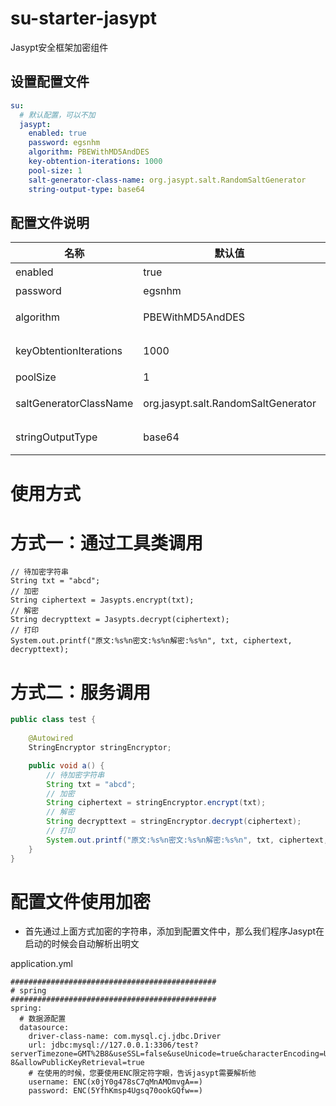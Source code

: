 # su-starter-jasypt

Jasypt安全框架加密组件

## 设置配置文件

```yaml
su:
  # 默认配置，可以不加
  jasypt:
    enabled: true
    password: egsnhm
    algorithm: PBEWithMD5AndDES
    key-obtention-iterations: 1000
    pool-size: 1
    salt-generator-class-name: org.jasypt.salt.RandomSaltGenerator
    string-output-type: base64
```

## 配置文件说明

| 名称 | 默认值              | 备注 |
| --- |------------------| --- |
| enabled | true             | 是否开启组件 |
| password | egsnhm           | 加密盐值,默认值:egsnhm 可自定义 |
| algorithm | PBEWithMD5AndDES | 置加密算法的值,默认算法:PBEWithMD5AndDES |
| keyObtentionIterations | 1000             | 设置用于获取加密密钥的散列迭代次数,默认值:1000 |
| poolSize | 1                | 设置要创建的加密器池的大小,默认值:1 |
| saltGeneratorClassName | org.jasypt.salt.RandomSaltGenerator              | 设置盐生成器,默认值:org.jasypt.salt.RandomSaltGenerator |
| stringOutputType | base64           | 置字符串输出将被编码的形式,默认值:base64 |

# 使用方式

# 方式一：通过工具类调用
```
// 待加密字符串
String txt = "abcd";
// 加密
String ciphertext = Jasypts.encrypt(txt);
// 解密
String decrypttext = Jasypts.decrypt(ciphertext);
// 打印
System.out.printf("原文:%s%n密文:%s%n解密:%s%n", txt, ciphertext, decrypttext);
```

# 方式二：服务调用
```java
public class test {
    
    @Autowired
    StringEncryptor stringEncryptor;

    public void a() {
        // 待加密字符串
        String txt = "abcd";
        // 加密 
        String ciphertext = stringEncryptor.encrypt(txt);
        // 解密
        String decrypttext = stringEncryptor.decrypt(ciphertext);
        // 打印
        System.out.printf("原文:%s%n密文:%s%n解密:%s%n", txt, ciphertext, decrypttext);
    }
}
```

# 配置文件使用加密

* 首先通过上面方式加密的字符串，添加到配置文件中，那么我们程序Jasypt在启动的时候会自动解析出明文


application.yml
```
##############################################
# spring
##############################################
spring:
  # 数据源配置
  datasource:
    driver-class-name: com.mysql.cj.jdbc.Driver
    url: jdbc:mysql://127.0.0.1:3306/test?serverTimezone=GMT%2B8&useSSL=false&useUnicode=true&characterEncoding=UTF-8&allowPublicKeyRetrieval=true
    # 在使用的时候，您要使用ENC限定符字眼，告诉jasypt需要解析他
    username: ENC(x0jY0g478sC7qMnAMOmvgA==)
    password: ENC(5YfhKmsp4Ugsq70ookGQfw==)
```


